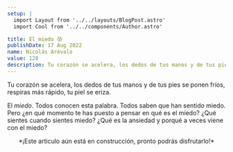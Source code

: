 ```yaml
---
setup: |
  import Layout from '../../layouts/BlogPost.astro'
  import Cool from '../../components/Author.astro'

title: El miedo 😰
publishDate: 17 Aug 2022
name: Nicolás Arévalo
value: 128
description: Tu corazón se acelera, los dedos de tus manos y de tus pies se ponen fríos, respiras más rápido, tu piel se eriza. El *miedo*. Todos conocen esta palabra. Todos saben que han sentido miedo. Pero ¿en qué momento te has puesto a pensar en qué es el miedo?...
---
```


Tu corazón se acelera, los dedos de tus manos y de tus pies se ponen fríos, respiras más rápido, tu piel se eriza.

El *miedo*. Todos conocen esta palabra. Todos saben que han sentido miedo. Pero ¿en qué momento te has puesto a pensar en qué es el miedo? ¿Qué sientes cuando sientes miedo? ¿Qué es la ansiedad y porqué a veces viene con el miedo?

<center>
	*¡Este articulo aún está en construcción, pronto podrás disfrutarlo!*	
</center>

